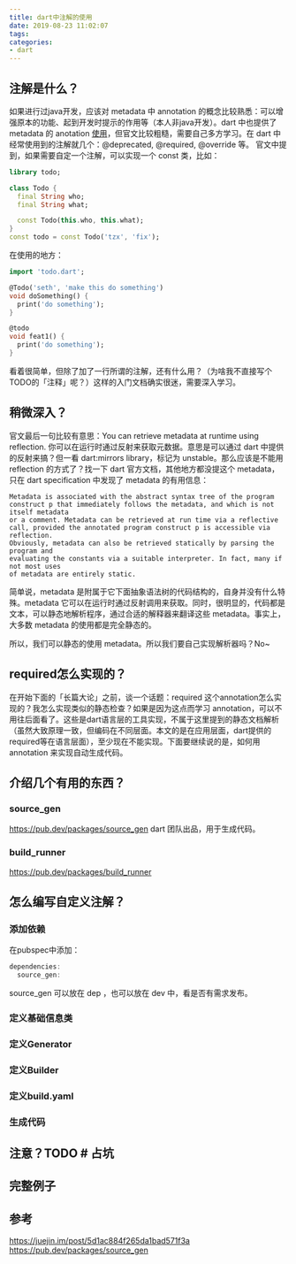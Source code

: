 ```yaml
---
title: dart中注解的使用
date: 2019-08-23 11:02:07
tags:
categories:
- dart
---
```


## 注解是什么？
如果进行过java开发，应该对 metadata 中 annotation 的概念比较熟悉：可以增强原本的功能、起到开发时提示的作用等（本人非java开发）。dart 中也提供了 metadata 的 anotation [使用](https://dart.dev/guides/language/language-tour#metadata)，但官文比较粗糙，需要自己多方学习。在 dart 中经常使用到的注解就几个：@deprecated, @required, @override 等。
官文中提到，如果需要自定一个注解，可以实现一个 const 类，比如：
```dart
library todo;

class Todo {
  final String who;
  final String what;

  const Todo(this.who, this.what);
}
const todo = const Todo('tzx', 'fix');
```
在使用的地方：
```dart
import 'todo.dart';

@Todo('seth', 'make this do something')
void doSomething() {
  print('do something');
}

@todo
void feat1() {
  print('do something');
}
```
看着很简单，但除了加了一行所谓的注解，还有什么用？（为啥我不直接写个TODO的「注释」呢？）这样的入门文档确实很迷，需要深入学习。
<!-- more -->
## 稍微深入？
官文最后一句比较有意思：You can retrieve metadata at runtime using reflection. 你可以在运行时通过反射来获取元数据。意思是可以通过 dart 中提供的反射来搞？但一看 dart:mirrors library，标记为 unstable。那么应该是不能用 reflection 的方式了？找一下 dart 官方文档，其他地方都没提这个 metadata， 只在 dart specification 中发现了 metadata 的有用信息：
```
Metadata is associated with the abstract syntax tree of the program construct p that immediately follows the metadata, and which is not itself metadata
or a comment. Metadata can be retrieved at run time via a reflective call, provided the annotated program construct p is accessible via reflection.
Obviously, metadata can also be retrieved statically by parsing the program and
evaluating the constants via a suitable interpreter. In fact, many if not most uses
of metadata are entirely static.
```
简单说，metadata 是附属于它下面抽象语法树的代码结构的，自身并没有什么特殊。metadata 它可以在运行时通过反射调用来获取。同时，很明显的，代码都是文本，可以静态地解析程序，通过合适的解释器来翻译这些 metadata。事实上，大多数 metadata 的使用都是完全静态的。

所以，我们可以静态的使用 metadata。所以我们要自己实现解析器吗？No~
## required怎么实现的？
在开始下面的「长篇大论」之前，谈一个话题：required 这个annotation怎么实现的？我怎么实现类似的静态检查？如果是因为这点而学习 annotation，可以不用往后面看了。这些是dart语言层的工具实现，不属于这里提到的静态文档解析（虽然大致原理一致，但编码在不同层面。本文的是在应用层面，dart提供的required等在语言层面），至少现在不能实现。下面要继续说的是，如何用 annotation 来实现自动生成代码。
## 介绍几个有用的东西？
### source_gen
https://pub.dev/packages/source_gen
dart 团队出品，用于生成代码。
### build_runner
https://pub.dev/packages/build_runner
## 怎么编写自定义注解？
### 添加依赖
在pubspec中添加：
```dart
dependencies:
  source_gen:
```
source_gen 可以放在 dep ，也可以放在 dev 中，看是否有需求发布。
### 定义基础信息类
### 定义Generator
### 定义Builder
### 定义build.yaml
### 生成代码

## 注意？TODO # 占坑

## 完整例子

## 参考
https://juejin.im/post/5d1ac884f265da1bad571f3a
https://pub.dev/packages/source_gen